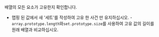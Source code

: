 배열의 모든 요소가 고유한지 확인합니다.

- 맵핑 된 값에서 새 '세트'를 작성하여 고유 한 사건 만 유지하십시오.
-`array.prototype.length`와`set.prototype.size`를 사용하여 고유 값의 길이를 원래 배열과 비교하십시오.